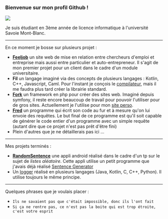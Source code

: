 ### Bienvenue sur mon profil Github !

![](https://komarev.com/ghpvc/?username=Gashmob&color=green&style=flat-square&label=Vues)

Je suis étudiant en 3ème année de licence informatique à l'université Savoie Mont-Blanc.

---

En ce moment je bosse sur plusieurs projet :
- **[Feeljob](https://github.com/Gashmob/Feeljob)** un site web de mise en relation entre chercheurs d'emploi et entreprise mais aussi entre particulier et auto-entrepreneur. Il s'agit de mon premier projet pour un client dans le cadre d'un module universitaire.
- **Fil** un langage imaginé via des concepts de plusieurs langages : Kotlin, C++, Javascript, Caml. Pour l'instant je conçois le [compilateur](https://github.com/Gashmob/Filc), mais il me faudra plus tard créer la librairie standard.
- **[Fork](https://github.com/Gashmob/Fork)** un framework en php pour créer des sites web. Imaginé depuis symfony, il reste encore beaucoup de travail pour pouvoir l'utiliser pour de gros sites. Actuellement je l'utilise pour mon [site perso](https://ktraini.com).
- **[Fred](https://github.com/Gashmob/Fred)** un programme qui écrit son code au fur et à mesure qu'on lui envoie des requêtes. Le but final de ce programme est qu'il soit capable de générer le code entier d'un programme avec un simple requête (autant dire que ce projet n'est pas prêt d'être fini)
- Plein d'autres que je ne détaillerais pas ici ...

---

Mes projets terminés :
- **[RandomSentence](https://github.com/TP-TD-Informatique/RandomSentence)** une appli android réalisé dans le cadre d'un tp sur le sujet de *listes aléatoire*. Cette appli utilise un petit programme que j'avais déjà réalisé [Sentence Generator](https://github.com/Gashmob/Sentence-Generator)
- Un [logger](https://github.com/Gashmob/Logger) réalisé en plusieurs langages (Java, Kotlin, C, C++, Python). Il utilise toujours le même principe.

---

Quelques phrases que je voulais placer :
- `Ils ne savaient pas que c'était impossible, donc ils l'ont fait`
- `Si ça ne rentre pas, ce n'est pas la boite qui est trop étroite, c'est votre esprit`

